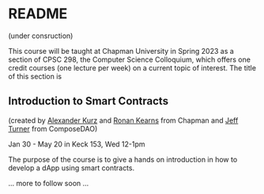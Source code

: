 # README

(under consruction)

This course will be taught at Chapman University in Spring 2023 as a section of CPSC 298, the Computer Science Colloquium, which offers one credit courses (one lecture per week) on a current topic of interest. The title of this section is

## Introduction to Smart Contracts

(created by [Alexander Kurz](https://www.chapman.edu/our-faculty/alexander-kurz) and [Ronan Kearns](https://www.linkedin.com/in/ronank/) from Chapman and [Jeff Turner](https://www.linkedin.com/in/composedao/) from ComposeDAO)

Jan 30 - May 20 in Keck 153, Wed 12-1pm

The purpose of the course is to give a hands on introduction in how to develop a dApp using smart contracts.

... more to follow soon ...



